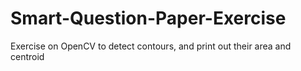 # Smart-Question-Paper-Exercise
Exercise on OpenCV to detect contours, and print out their area and centroid
